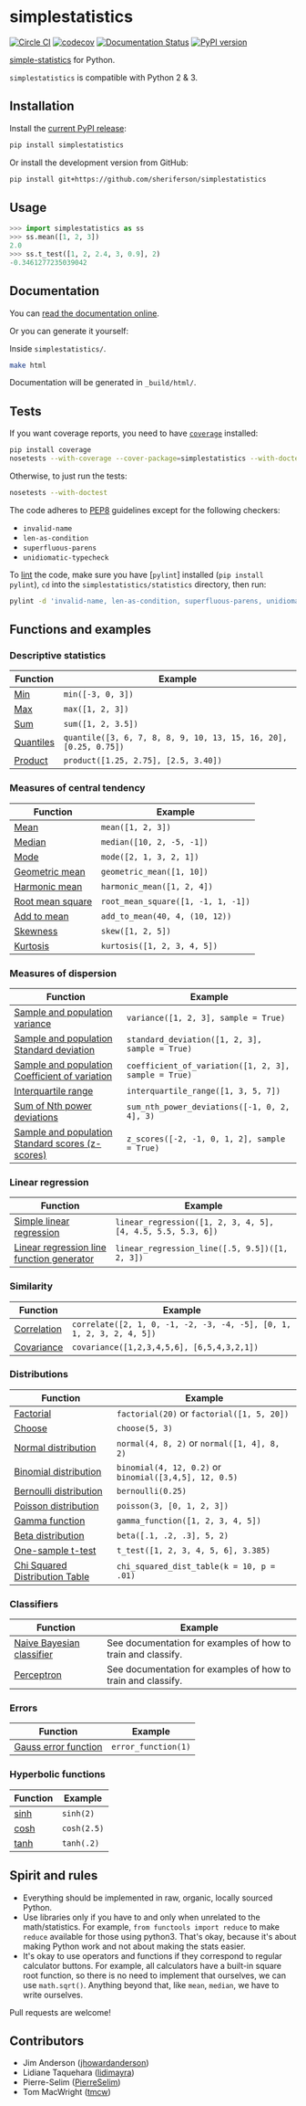 # simplestatistics

[![Circle CI](https://circleci.com/gh/sheriferson/simplestatistics.svg?style=svg)](https://circleci.com/gh/sheriferson/simplestatistics)
[![codecov](https://codecov.io/gh/sheriferson/simplestatistics/branch/master/graph/badge.svg)](https://codecov.io/gh/sheriferson/simplestatistics)
[![Documentation Status](https://readthedocs.org/projects/simplestatistics/badge/?version=latest)](http://simplestatistics.readthedocs.io/en/latest/?badge=latest)
[![PyPI version](https://badge.fury.io/py/simplestatistics.svg)](https://badge.fury.io/py/simplestatistics)

[simple-statistics](https://github.com/tmcw/simple-statistics)
for Python.

`simplestatistics` is compatible with Python 2 & 3.

<!-- TOC -->

## Installation

Install the [current PyPI release](https://pypi.python.org/pypi/simplestatistics):

```bash
pip install simplestatistics
```

Or install the development version from GitHub:

```bash
pip install git+https://github.com/sheriferson/simplestatistics
```

## Usage

```python
>>> import simplestatistics as ss
>>> ss.mean([1, 2, 3])
2.0
>>> ss.t_test([1, 2, 2.4, 3, 0.9], 2)
-0.3461277235039042
```

## Documentation

You can [read the documentation online](http://simplestatistics.readthedocs.io/en/latest/).

Or you can generate it yourself:

Inside `simplestatistics/`.

```bash
make html
```

Documentation will be generated in `_build/html/`.

## Tests

If you want coverage reports, you need to have [`coverage`](https://pypi.python.org/pypi/coverage) installed:

```bash
pip install coverage
nosetests --with-coverage --cover-package=simplestatistics --with-doctest
```

Otherwise, to just run the tests:

```bash
nosetests --with-doctest
```

The code adheres to [PEP8] guidelines except for the following checkers:

- `invalid-name`
- `len-as-condition`
- `superfluous-parens`
- `unidiomatic-typecheck`

[PEP8]: https://www.python.org/dev/peps/pep-0008/ "PEP 8 -- Style Guide for Python Code"

To [lint] the code, make sure you have [`pylint`] installed (`pip install pylint`), `cd` into the `simplestatistics/statistics` directory, then run:

```bash
pylint -d 'invalid-name, len-as-condition, superfluous-parens, unidiomatic-typecheck' *.py
```

[lint]: https://en.wikipedia.org/wiki/Lint_%28software%29 "Linting Wikipedia page"
[pylint]: https://pylint.org "Pylint website"

## Functions and examples

### Descriptive statistics

| Function      | Example                                                          |
|---------------|------------------------------------------------------------------|
| [Min][]       | `min([-3, 0, 3])`                                                |
| [Max][]       | `max([1, 2, 3])`                                                 |
| [Sum][]       | `sum([1, 2, 3.5])`                                               |
| [Quantiles][] | `quantile([3, 6, 7, 8, 8, 9, 10, 13, 15, 16, 20], [0.25, 0.75])` |
| [Product][]   | `product([1.25, 2.75], [2.5, 3.40])`                             |

[Min]: http://simplestatistics.readthedocs.io/en/latest/#min
[Max]: http://simplestatistics.readthedocs.io/en/latest/#max
[Sum]: http://simplestatistics.readthedocs.io/en/latest/#sum
[Quantiles]: http://simplestatistics.readthedocs.io/en/latest/#quantiles
[Product]: http://simplestatistics.readthedocs.io/en/latest/#product

### Measures of central tendency

| Function             | Example                            |
|----------------------|------------------------------------|
| [Mean][]             | `mean([1, 2, 3])`                  |
| [Median][]           | `median([10, 2, -5, -1])`          |
| [Mode][]             | `mode([2, 1, 3, 2, 1])`            |
| [Geometric mean][]   | `geometric_mean([1, 10])`          |
| [Harmonic mean][]    | `harmonic_mean([1, 2, 4])`         |
| [Root mean square][] | `root_mean_square([1, -1, 1, -1])` |
| [Add to mean][]      | `add_to_mean(40, 4, (10, 12))`     |
| [Skewness][]         | `skew([1, 2, 5])`                  |
| [Kurtosis][]         | `kurtosis([1, 2, 3, 4, 5])`        |

[Mean]: http://simplestatistics.readthedocs.io/en/latest/#mean
[Median]: http://simplestatistics.readthedocs.io/en/latest/#median
[Mode]: http://simplestatistics.readthedocs.io/en/latest/#mode
[Geometric mean]: http://simplestatistics.readthedocs.io/en/latest/#geometric-mean
[Harmonic mean]: http://simplestatistics.readthedocs.io/en/latest/#harmonic-mean
[Root mean square]: http://simplestatistics.readthedocs.io/en/latest/#root-mean-square
[Add to mean]: http://simplestatistics.readthedocs.io/en/latest/#add-to-mean
[Skewness]: http://simplestatistics.readthedocs.io/en/latest/#skewness
[Kurtosis]: http://simplestatistics.readthedocs.io/en/latest/#kurtosis

### Measures of dispersion

| Function                                                    | Example                                               |
|-------------------------------------------------------------|-------------------------------------------------------|
| [Sample and population variance][variance]                  | `variance([1, 2, 3], sample = True)`                  |
| [Sample and population Standard deviation][sd]              | `standard_deviation([1, 2, 3], sample = True)`        |
| [Sample and population Coefficient of variation][cv]        | `coefficient_of_variation([1, 2, 3], sample = True)`  |
| [Interquartile range][]                                     | `interquartile_range([1, 3, 5, 7])`                   |
| [Sum of Nth power deviations][sumndevs]                     | `sum_nth_power_deviations([-1, 0, 2, 4], 3)`          |
| [Sample and population Standard scores (z-scores)][zscores] | `z_scores([-2, -1, 0, 1, 2], sample = True)`          |

[variance]: http://simplestatistics.readthedocs.io/en/latest/#variance
[sd]: http://simplestatistics.readthedocs.io/en/latest/#standard-deviation
[cv]: http://simplestatistics.readthedocs.io/en/latest/#coefficient-of-variation
[Interquartile range]: http://simplestatistics.readthedocs.io/en/latest/#interquartile-range
[sumndevs]: http://simplestatistics.readthedocs.io/en/latest/#sum-of-nth-power-deviations
[zscores]: http://simplestatistics.readthedocs.io/en/latest/#standard-scores-z-scores

### Linear regression

| Function                                                | Example                                                     |
|---------------------------------------------------------|-------------------------------------------------------------|
| [Simple linear regression][linreg]                      | `linear_regression([1, 2, 3, 4, 5], [4, 4.5, 5.5, 5.3, 6])` |
| [Linear regression line function generator][linregline] | `linear_regression_line([.5, 9.5])([1, 2, 3])`              |

[linreg]: http://simplestatistics.readthedocs.io/en/latest/#linear-regression
[linregline]: http://simplestatistics.readthedocs.io/en/latest/#linear-regression-line-function

### Similarity

| Function        | Example                                                              |
|-----------------|----------------------------------------------------------------------|
| [Correlation][] | `correlate([2, 1, 0, -1, -2, -3, -4, -5], [0, 1, 1, 2, 3, 2, 4, 5])` |
| [Covariance][]  | `covariance([1,2,3,4,5,6], [6,5,4,3,2,1])`                           |

[Correlation]: http://simplestatistics.readthedocs.io/en/latest/#correlation
[Covariance]: http://simplestatistics.readthedocs.io/en/latest/#covariance

### Distributions

| Function                           | Example                                                |
|------------------------------------|--------------------------------------------------------|
| [Factorial][]                      | `factorial(20)` or `factorial([1, 5, 20])`             |
| [Choose][]                         | `choose(5, 3)`                                         |
| [Normal distribution][]            | `normal(4, 8, 2)` or `normal([1, 4], 8, 2)`            |
| [Binomial distribution][]          | `binomial(4, 12, 0.2)` or `binomial([3,4,5], 12, 0.5)` |
| [Bernoulli distribution][]         | `bernoulli(0.25)`                                      |
| [Poisson distribution][]           | `poisson(3, [0, 1, 2, 3])`                             |
| [Gamma function][]                 | `gamma_function([1, 2, 3, 4, 5])`                      |
| [Beta distribution][]              | `beta([.1, .2, .3], 5, 2)`                             |
| [One-sample t-test][]              | `t_test([1, 2, 3, 4, 5, 6], 3.385)`                    |
| [Chi Squared Distribution Table][] | `chi_squared_dist_table(k = 10, p = .01)`              |

[Factorial]: http://simplestatistics.readthedocs.io/en/latest/#factorial
[Choose]: http://simplestatistics.readthedocs.io/en/latest/#choose
[Normal distribution]: http://simplestatistics.readthedocs.io/en/latest/#normal-distribution
[Binomial distribution]: http://simplestatistics.readthedocs.io/en/latest/#binomial-distribution
[Bernoulli distribution]: http://simplestatistics.readthedocs.io/en/latest/#bernoulli-distribution
[Poisson distribution]: http://simplestatistics.readthedocs.io/en/latest/#poisson-distribution
[Gamma function]: http://simplestatistics.readthedocs.io/en/latest/#gamma-function
[Beta distribution]: http://simplestatistics.readthedocs.io/en/latest/#beta-distribution
[One-sample t-test]: http://simplestatistics.readthedocs.io/en/latest/#one-sample-t-test
[Chi Squared Distribution Table]: http://simplestatistics.readthedocs.io/en/latest/#chi-squared-distribution-table

### Classifiers

| Function                         | Example                                                      |
|----------------------------------|--------------------------------------------------------------|
| [Naive Bayesian classifier][nbc] | See documentation for examples of how to train and classify. |
| [Perceptron][]                   | See documentation for examples of how to train and classify. |

[nbc]: http://simplestatistics.readthedocs.io/en/latest/#bayesian-classifier
[Perceptron]: http://simplestatistics.readthedocs.io/en/latest/#perceptron

### Errors

| Function                    | Example             |
|-----------------------------|---------------------|
| [Gauss error function][gef] | `error_function(1)` |

[gef]: http://simplestatistics.readthedocs.io/en/latest/#error-function

### Hyperbolic functions

| Function      | Example     |
|---------------|-------------|
| [sinh][hyper] | `sinh(2)`   |
| [cosh][hyper] | `cosh(2.5)` |
| [tanh][hyper] | `tanh(.2)`  |

[hyper]: https://en.wikipedia.org/wiki/Hyperbolic_function#Other_definitions

## Spirit and rules

- Everything should be implemented in raw, organic, locally sourced Python.
- Use libraries only if you have to and only when unrelated to the math/statistics. For example, `from functools import reduce` to make `reduce` available for those using python3. That's okay, because it's about making Python work and not about making the stats easier.
- It's okay to use operators and functions if they correspond to regular calculator buttons. For example, all calculators have a built-in square root function, so there is no need to implement that ourselves, we can use `math.sqrt()`.
Anything beyond that, like `mean`, `median`, we have to write ourselves.

Pull requests are welcome!

## Contributors

- Jim Anderson ([jhowardanderson](https://github.com/jhowardanderson))
- Lidiane Taquehara ([lidimayra](https://github.com/lidimayra))
- Pierre-Selim ([PierreSelim](https://github.com/PierreSelim))
- Tom MacWright ([tmcw](https://github.com/tmcw))
